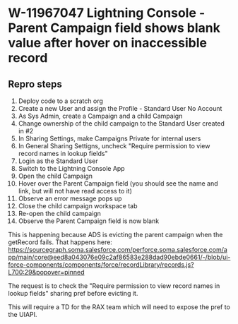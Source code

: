 # W-11967047 Lightning Console - Parent Campaign field shows blank value after hover on inaccessible record

## Repro steps
1. Deploy code to a scratch org
2. Create a new User and assign the Profile - Standard User No Account
3. As Sys Admin, create a Campaign and a child Campaign
4. Change ownership of the child campaign to the Standard User created in #2
5. In Sharing Settings, make Campaigns Private for internal users
6. In General Sharing Settigns, uncheck "Require permission to view record names in lookup fields"
7. Login as the Standard User
8. Switch to the Lightning Console App
9. Open the child Campaign
10. Hover over the Parent Campaign field (you should see the name and link, but will not have read access to it)
11. Observe an error message pops up
12. Close the child campaign workspace tab
13. Re-open the child campaign
14. Observe the Parent Campaign field is now blank

This is happening because ADS is evicting the parent campaign when the getRecord fails.  That happens here:
https://sourcegraph.soma.salesforce.com/perforce.soma.salesforce.com/app/main/core@eed8a043076e09c2af86583e288dad90ebde0661/-/blob/ui-force-components/components/force/recordLibrary/records.js?L700:29&popover=pinned

The request is to check the "Require permission to view record names in lookup fields" sharing pref before evicting it.

This will require a TD for the RAX team which will need to expose the pref to the UIAPI.
